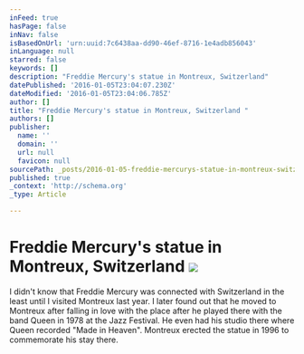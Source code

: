 ```yaml
---
inFeed: true
hasPage: false
inNav: false
isBasedOnUrl: 'urn:uuid:7c6438aa-dd90-46ef-8716-1e4adb856043'
inLanguage: null
starred: false
keywords: []
description: "Freddie Mercury's statue in Montreux, Switzerland"
datePublished: '2016-01-05T23:04:07.230Z'
dateModified: '2016-01-05T23:04:06.785Z'
author: []
title: "Freddie Mercury's statue in Montreux, Switzerland "
authors: []
publisher:
  name: ''
  domain: ''
  url: null
  favicon: null
sourcePath: _posts/2016-01-05-freddie-mercurys-statue-in-montreux-switzerland.md
published: true
_context: 'http://schema.org'
_type: Article

---
```

# Freddie Mercury's statue in Montreux, Switzerland ![](https://the-grid-user-content.s3-us-west-2.amazonaws.com/355aae0a-fcdc-4677-9316-0ea2f3f479cb.png)

I didn't know that Freddie Mercury was connected with Switzerland in the least until I visited Montreux last year. I later found out that he moved to Montreux after falling in love with the place after he played there with the band Queen in 1978 at the Jazz Festival. He even had his studio there where Queen recorded "Made in Heaven". Montreux erected the statue in 1996 to commemorate his stay there.